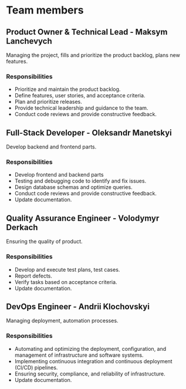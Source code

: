 # Team members
## Product Owner & Technical Lead - Maksym Lanchevych
Managing the project, fills and prioritize the product backlog, plans new features.
### Responsibilities
- Prioritize and maintain the product backlog.
- Define features, user stories, and acceptance criteria.
- Plan and prioritize releases.
- Provide technical leadership and guidance to the team.
- Conduct code reviews and provide constructive feedback.

## Full-Stack Developer - Oleksandr Manetskyi
Develop backend and frontend parts.
### Responsibilities
- Develop frontend and backend parts
- Testing and debugging code to identify and fix issues.
- Design database schemas and optimize queries.
- Conduct code reviews and provide constructive feedback.
- Update documentation.

## Quality Assurance Engineer - Volodymyr Derkach
Ensuring the quality of product.
### Responsibilities
- Develop and execute test plans, test cases.
- Report defects.
- Verify tasks based on acceptance criteria.
- Update documentation.

## DevOps Engineer - Andrii Klochovskyi
Managing deployment, automation processes.
### Responsibilities
- Automating and optimizing the deployment, configuration, and management of infrastructure and software systems.
- Implementing continuous integration and continuous deployment (CI/CD) pipelines.
- Ensuring security, compliance, and reliability of infrastructure.
- Update documentation.
